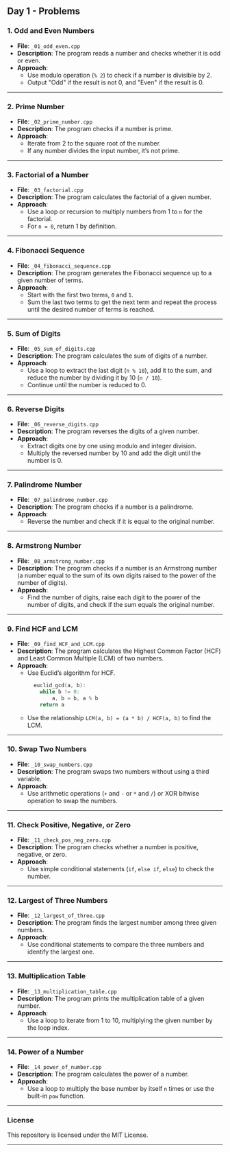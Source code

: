 ## Day 1 - Problems

### 1. **Odd and Even Numbers**
   - **File**: `_01_odd_even.cpp`
   - **Description**: The program reads a number and checks whether it is odd or even.
   - **Approach**:
     - Use modulo operation (`% 2`) to check if a number is divisible by 2.
     - Output "Odd" if the result is not 0, and "Even" if the result is 0.

---

### 2. **Prime Number**
   - **File**: `_02_prime_number.cpp`
   - **Description**: The program checks if a number is prime.
   - **Approach**:
     - Iterate from 2 to the square root of the number.
     - If any number divides the input number, it’s not prime.

---

### 3. **Factorial of a Number**
   - **File**: `_03_factorial.cpp`
   - **Description**: The program calculates the factorial of a given number.
   - **Approach**:
     - Use a loop or recursion to multiply numbers from 1 to `n` for the factorial.
     - For `n = 0`, return 1 by definition.

---

### 4. **Fibonacci Sequence**
   - **File**: `_04_fibonacci_sequence.cpp`
   - **Description**: The program generates the Fibonacci sequence up to a given number of terms.
   - **Approach**:
     - Start with the first two terms, `0` and `1`.
     - Sum the last two terms to get the next term and repeat the process until the desired number of terms is reached.

---

### 5. **Sum of Digits**
   - **File**: `_05_sum_of_digits.cpp`
   - **Description**: The program calculates the sum of digits of a number.
   - **Approach**:
     - Use a loop to extract the last digit (`n % 10`), add it to the sum, and reduce the number by dividing it by 10 (`n / 10`).
     - Continue until the number is reduced to 0.

---

### 6. **Reverse Digits**
   - **File**: `_06_reverse_digits.cpp`
   - **Description**: The program reverses the digits of a given number.
   - **Approach**:
     - Extract digits one by one using modulo and integer division.
     - Multiply the reversed number by 10 and add the digit until the number is 0.

---

### 7. **Palindrome Number**
   - **File**: `_07_palindrome_number.cpp`
   - **Description**: The program checks if a number is a palindrome.
   - **Approach**:
     - Reverse the number and check if it is equal to the original number.

---

### 8. **Armstrong Number**
   - **File**: `_08_armstrong_number.cpp`
   - **Description**: The program checks if a number is an Armstrong number (a number equal to the sum of its own digits raised to the power of the number of digits).
   - **Approach**:
     - Find the number of digits, raise each digit to the power of the number of digits, and check if the sum equals the original number.

---

### 9. **Find HCF and LCM**
   - **File**: `_09_find_HCF_and_LCM.cpp`
   - **Description**: The program calculates the Highest Common Factor (HCF) and Least Common Multiple (LCM) of two numbers.
   - **Approach**:
     - Use Euclid’s algorithm for HCF.
        ```cpp
          euclid_gcd(a, b):
            while b != 0:
                a, b = b, a % b
            return a
        ```
     - Use the relationship `LCM(a, b) = (a * b) / HCF(a, b)` to find the LCM.

---

### 10. **Swap Two Numbers**
   - **File**: `_10_swap_numbers.cpp`
   - **Description**: The program swaps two numbers without using a third variable.
   - **Approach**:
     - Use arithmetic operations (`+` and `-` or `*` and `/`) or XOR bitwise operation to swap the numbers.

---

### 11. **Check Positive, Negative, or Zero**
   - **File**: `_11_check_pos_neg_zero.cpp`
   - **Description**: The program checks whether a number is positive, negative, or zero.
   - **Approach**:
     - Use simple conditional statements (`if`, `else if`, `else`) to check the number.

---

### 12. **Largest of Three Numbers**
   - **File**: `_12_largest_of_three.cpp`
   - **Description**: The program finds the largest number among three given numbers.
   - **Approach**:
     - Use conditional statements to compare the three numbers and identify the largest one.

---

### 13. **Multiplication Table**
   - **File**: `_13_multiplication_table.cpp`
   - **Description**: The program prints the multiplication table of a given number.
   - **Approach**:
     - Use a loop to iterate from 1 to 10, multiplying the given number by the loop index.

---

### 14. **Power of a Number**
   - **File**: `_14_power_of_number.cpp`
   - **Description**: The program calculates the power of a number.
   - **Approach**:
     - Use a loop to multiply the base number by itself `n` times or use the built-in `pow` function.

---

### License
This repository is licensed under the MIT License.

---
